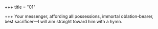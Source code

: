 +++
title = "01"

+++
Your messenger, affording all possessions, immortal oblation-bearer, best sacrificer—I will aim straight toward him with a hymn.  